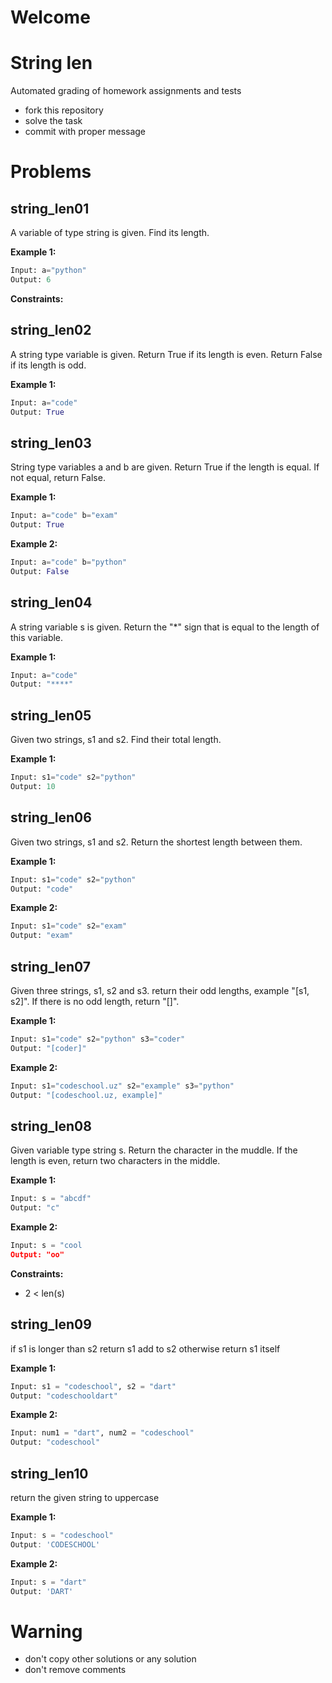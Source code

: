 # Welcome
# String len

Automated grading of homework assignments and tests
- fork this repository
- solve the task
- commit with proper message

# Problems
## string_len01

  A variable of type string is given. Find its length.

**Example 1:**

```Python
Input: a="python"
Output: 6

```

**Constraints:**

## string_len02

  A string type variable is given. Return True if its length is even. Return False if its length is odd.

**Example 1:**

```Python
Input: a="code"
Output: True

```

## string_len03

  String type variables a and b are given. Return True if the length is equal. If not equal, return False.

**Example 1:**

```Python
Input: a="code" b="exam"
Output: True

```

**Example 2:**

```Python
Input: a="code" b="python"
Output: False

```

## string_len04

  A string variable s is given. Return the "*" sign that is equal to the length of this variable.

**Example 1:**

```Python
Input: a="code"
Output: "****"

```

## string_len05

  Given two strings, s1 and s2. Find their total length.

**Example 1:**

```Python
Input: s1="code" s2="python"
Output: 10

```

## string_len06

  Given two strings, s1 and s2. Return the shortest length between them.

**Example 1:**

```Python
Input: s1="code" s2="python"
Output: "code"

```

**Example 2:**

```Python
Input: s1="code" s2="exam"
Output: "exam"

```

## string_len07

  Given three strings, s1, s2 and s3. return their odd lengths, example "[s1, s2]". If there is no odd length, return "[]".

**Example 1:**

```Python
Input: s1="code" s2="python" s3="coder"
Output: "[coder]"

```

**Example 2:**

```Python
Input: s1="codeschool.uz" s2="example" s3="python"
Output: "[codeschool.uz, example]"

```

## string_len08

  Given variable type string s. Return the character in the muddle.
  If the length is even, return two characters in the middle.

**Example 1:**

```Python
Input: s = "abcdf"
Output: "c"
```

**Example 2:**

```Python
Input: s = "cool
Output: "oo"
```

**Constraints:**

  - 2 < len(s)

## string_len09

  if s1 is longer than s2 return s1 add to s2 otherwise return s1 itself

**Example 1:**

```Python
Input: s1 = "codeschool", s2 = "dart"
Output: "codeschooldart"

```

**Example 2:**

```Python
Input: num1 = "dart", num2 = "codeschool"
Output: "codeschool"
```



## string_len10

return the given string to uppercase

**Example 1:**

```dart
Input: s = "codeschool"
Output: 'CODESCHOOL'

```

**Example 2:**

```Python
Input: s = "dart"
Output: 'DART'

```


  
# Warning
- don't copy other solutions or any solution
- don't remove comments
